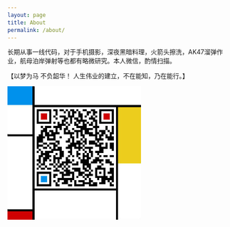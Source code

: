 ```yaml
---
layout: page
title: About
permalink: /about/
---
```


长期从事一线代码，对于手机摄影，深夜黑暗料理，火箭头擦洗，AK47溜弹作业，航母泊岸弹射等也都有略微研究。本人微信，酌情扫描。

【以梦为马 不负韶华！ 人生伟业的建立，不在能知，乃在能行。】

![我的微信](/sources/images/weixingeren.jpg)